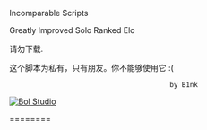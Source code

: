 
Incomparable Scripts

Greatly Improved Solo Ranked  Elo


请勿下载.

这个脚本为私有，只有朋友。你不能够使用它 :(



                                            
                                            by B1nk
<a target="_blank" href="http://shang.qq.com/wpa/qunwpa?idkey=cdc09118b51ee019d4329c57e95d5731da84f4e7daa76da96144836600d9a8ff"><img border="0" src="http://pub.idqqimg.com/wpa/images/group.png" alt="Bol Studio" title="Bol Studio"></a>

========
